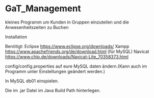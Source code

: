 # GaT_Management
kleines Programm um Kunden in Gruppen einzuteilen und die Anwesenheitszeiten zu Buchen


Installation

Benötigt: 
Eclipse https://www.eclipse.org/downloads/
Xampp https://www.apachefriends.org/de/download.html (für MySQL)
Navicat https://www.chip.de/downloads/Navicat-Lite_70358373.html

config/config.properties auf eure MySQL daten ändern.(Kann auch im Programm unter Einstellungen geändert werden.)

In MySQL db01 einspielen. 

Die im .jar Datei im Java Build Path hinterlegen.
